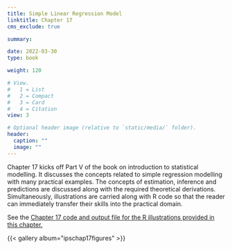 ```yaml
---
title: Simple Linear Regression Model
linktitle: Chapter 17
cms_exclude: true

summary: 

date: 2022-03-30
type: book

weight: 120

# View.
#   1 = List
#   2 = Compact
#   3 = Card
#   4 = Citation
view: 3

# Optional header image (relative to `static/media/` folder).
header:
  caption: ""
  image: ""
---
```

Chapter 17 kicks off Part V of the book on  introduction to statistical modelling. It discusses the concepts related to simple regression modelling with many practical examples. The concepts of estimation, inference  and predictions are discussed along with the required theoretical derivations. Simultaneously, illustrations are carried along with  R code so that the reader can immediately transfer their skills into the practical domain. 
<p> 
See the <a href="Chapter17.html"> Chapter 17 code and output file for the R illustrations provided in this chapter.</a>   

{{< gallery album="ipschap17figures" >}}
